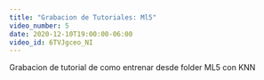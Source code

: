 ```yaml
---
title: "Grabacion de Tutoriales: Ml5"
video_number: 5
date: 2020-12-10T19:00:00-06:00
video_id: 6TVJgceo_NI
---
```


Grabacion de tutorial de como entrenar desde folder  ML5 con KNN
